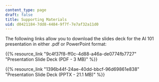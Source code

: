 ```yaml
---
content_type: page
draft: false
title: Supporting Materials
uid: d0421184-7dd8-4484-9f7f-7e7af32a11d0
---
```

The following links allow you to download the slides deck for the AI 101 presentation in either .pdf or PowerPoint format:

{{% resource_link "9c4f37f8-ff0c-4d88-a46a-de0774fb7727" "Presentation Slide Deck (PDF - 3 MB)" %}}

{{% resource_link "1396b44f-24ae-40dd-bbcf-96d69861e838" "Presentation Slide Deck (PPTX - 21.1 MB)" %}}